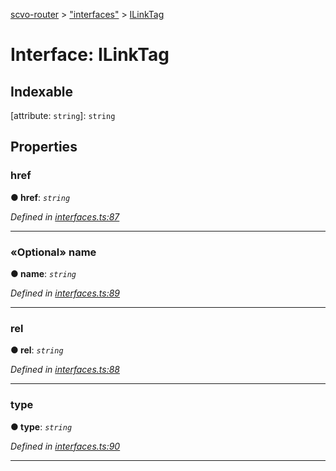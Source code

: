[scvo-router](../README.md) > ["interfaces"](../modules/_interfaces_.md) > [ILinkTag](../interfaces/_interfaces_.ilinktag.md)



# Interface: ILinkTag

## Indexable

\[attribute: `string`\]:&nbsp;`string`

## Properties
<a id="href"></a>

###  href

**●  href**:  *`string`* 

*Defined in [interfaces.ts:87](https://github.com/scvodigital/scvo-router/blob/2753b73/src/interfaces.ts#L87)*





___

<a id="name"></a>

### «Optional» name

**●  name**:  *`string`* 

*Defined in [interfaces.ts:89](https://github.com/scvodigital/scvo-router/blob/2753b73/src/interfaces.ts#L89)*





___

<a id="rel"></a>

###  rel

**●  rel**:  *`string`* 

*Defined in [interfaces.ts:88](https://github.com/scvodigital/scvo-router/blob/2753b73/src/interfaces.ts#L88)*





___

<a id="type"></a>

###  type

**●  type**:  *`string`* 

*Defined in [interfaces.ts:90](https://github.com/scvodigital/scvo-router/blob/2753b73/src/interfaces.ts#L90)*





___


